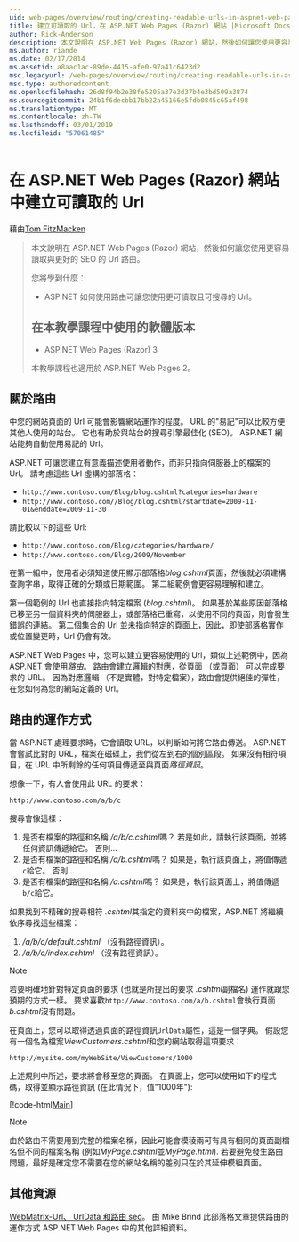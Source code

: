 ```yaml
---
uid: web-pages/overview/routing/creating-readable-urls-in-aspnet-web-pages-sites
title: 建立可讀取的 Url，在 ASP.NET Web Pages (Razor) 網站 |Microsoft Docs
author: Rick-Anderson
description: 本文說明在 ASP.NET Web Pages (Razor) 網站，然後如何讓您使用更容易讀取與更好的 SEO 的 Url 路由。 將項目方法...
ms.author: riande
ms.date: 02/17/2014
ms.assetid: a8aac1ac-89de-4415-afe0-97a41c6423d2
msc.legacyurl: /web-pages/overview/routing/creating-readable-urls-in-aspnet-web-pages-sites
msc.type: authoredcontent
ms.openlocfilehash: 26d8f94b2e38fe5205a37e3d37b4e3bd509a3874
ms.sourcegitcommit: 24b1f6decbb17bb22a45166e5fdb0845c65af498
ms.translationtype: MT
ms.contentlocale: zh-TW
ms.lasthandoff: 03/01/2019
ms.locfileid: "57061485"
---
```

<a name="creating-readable-urls-in-aspnet-web-pages-razor-sites"></a>在 ASP.NET Web Pages (Razor) 網站中建立可讀取的 Url
====================
藉由[Tom FitzMacken](https://github.com/tfitzmac)

> 本文說明在 ASP.NET Web Pages (Razor) 網站，然後如何讓您使用更容易讀取與更好的 SEO 的 Url 路由。
> 
> 您將學到什麼：
> 
> - ASP.NET 如何使用路由可讓您使用更可讀取且可搜尋的 Url。
>   
> 
> ## <a name="software-versions-used-in-the-tutorial"></a>在本教學課程中使用的軟體版本
> 
> 
> - ASP.NET Web Pages (Razor) 3
>   
> 
> 本教學課程也適用於 ASP.NET Web Pages 2。


## <a name="about-routing"></a>關於路由

中您的網站頁面的 Url 可能會影響網站運作的程度。 URL 的&quot;易記&quot;可以比較方便其他人使用的站台。 它也有助於與站台的搜尋引擎最佳化 (SEO)。 ASP.NET 網站能夠自動使用易記的 Url。

ASP.NET 可讓您建立有意義描述使用者動作，而非只指向伺服器上的檔案的 Url。 請考慮這些 Url 虛構的部落格：

- `http://www.contoso.com/Blog/blog.cshtml?categories=hardware`
- `http://www.contoso.com//Blog/blog.cshtml?startdate=2009-11-01&enddate=2009-11-30`

請比較以下的這些 Url:

- `http://www.contoso.com/Blog/categories/hardware/`
- `http://www.contoso.com/Blog/2009/November`

在第一組中，使用者必須知道使用顯示部落格*blog.cshtml*頁面，然後就必須建構查詢字串，取得正確的分類或日期範圍。 第二組範例會更容易理解和建立。

第一個範例的 Url 也直接指向特定檔案 (*blog.cshtml*)。 如果基於某些原因部落格已移至另一個資料夾的伺服器上，或部落格已重寫，以使用不同的頁面，則會發生錯誤的連結。 第二個集合的 Url 並未指向特定的頁面上，因此，即使部落格實作或位置變更時，Url 仍會有效。

ASP.NET Web Pages 中，您可以建立更容易使用的 Url，類似上述範例中，因為 ASP.NET 會使用*路由*。 路由會建立邏輯的對應，從頁面 （或頁面） 可以完成要求的 URL。 因為對應邏輯 （不是實體，對特定檔案），路由會提供絕佳的彈性，在您如何為您的網站定義的 Url。

## <a name="how-routing-works"></a>路由的運作方式

當 ASP.NET 處理要求時，它會讀取 URL，以判斷如何將它路由傳送。 ASP.NET 會嘗試比對的 URL，檔案在磁碟上，我們從左到右的個別區段。 如果沒有相符項目，在 URL 中所剩餘的任何項目傳遞至與頁面*路徑資訊*。

想像一下，有人會使用此 URL 的要求：

`http://www.contoso.com/a/b/c`

搜尋會像這樣：

1. 是否有檔案的路徑和名稱 */a/b/c.cshtml*嗎？ 若是如此，請執行該頁面，並將任何資訊傳遞給它。 否則...
2. 是否有檔案的路徑和名稱 */a/b.cshtml*嗎？ 如果是，執行該頁面上，將值傳遞`c`給它。 否則...
3. 是否有檔案的路徑和名稱 */a.cshtml*嗎？ 如果是，執行該頁面上，將值傳遞`b/c`給它。

如果找到不精確的搜尋相符 *.cshtml*其指定的資料夾中的檔案，ASP.NET 將繼續依序尋找這些檔案：

1. */a/b/c/default.cshtml* （沒有路徑資訊）。
2. */a/b/c/index.cshtml* （沒有路徑資訊）。

> [!NOTE]
> 若要明確地針對特定頁面的要求 (也就是所提出的要求 *.cshtml*副檔名) 運作就跟您預期的方式一樣。 要求喜歡`http://www.contoso.com/a/b.cshtml`會執行頁面*b.cshtml*沒有問題。


在頁面上，您可以取得透過頁面的路徑資訊`UrlData`屬性，這是一個字典。 假設您有一個名為檔案*ViewCustomers.cshtml*和您的網站取得這項要求：

`http://mysite.com/myWebSite/ViewCustomers/1000`

上述規則中所述，要求將會移至您的頁面。 在頁面上，您可以使用如下的程式碼，取得並顯示路徑資訊 (在此情況下，值&quot;1000年&quot;):

[!code-html[Main](creating-readable-urls-in-aspnet-web-pages-sites/samples/sample1.html)]

> [!NOTE]
> 由於路由不需要用到完整的檔案名稱，因此可能會模稜兩可有具有相同的頁面副檔名但不同的檔案名稱 (例如*MyPage.cshtml*並*MyPage.html*). 若要避免發生路由問題，最好是確定您不需要在您的網站名稱的差別只在於其延伸模組頁面。


<a id="Additional_Resources"></a>
## <a name="additional-resources"></a>其他資源

[WebMatrix-Url、 UrlData 和路由 seo](http://www.mikesdotnetting.com/Article/165/WebMatrix-URLs-UrlData-and-Routing-for-SEO)。 由 Mike Brind 此部落格文章提供路由的運作方式 ASP.NET Web Pages 中的其他詳細資料。
